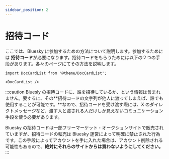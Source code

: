 ```yaml
---
sidebar_position: 2
---
```


# 招待コード

ここでは、Bluesky に参加するための方法について説明します。参加するためには **招待コード**が必要になります。招待コードをもらうためには以下の２つの手段があります。各々のページにてその方法を説明します。

```mdx-code-block
import DocCardList from '@theme/DocCardList';

<DocCardList />
```

:::caution
Bluesly の招待コードに、誰を招待しているか、という情報は含まれません。要するに、その**招待コードの文字列が他人に渡ってしまえば、誰でも使用することが可能です。**なので、招待コードを受け渡す際には、X のダイレクトメッセージなど、渡す人と渡される人だけしか見えないコミュニケーション手段を使う必要があります。

Bluesky の招待コードは一部フリーマーケット・オークションサイトで販売されていますが、招待コードの転売は Bluesky 運営によって明確に禁止された行為です。この手段によってアカウントを手に入れた場合は、アカウント削除される可能性もあるので、**絶対にそれらのサイトからは買わないようにしてください。**
:::

